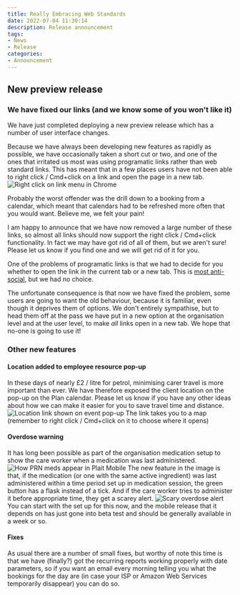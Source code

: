 ```yaml
---
title: Really Embracing Web Standards
date: 2022-07-04 11:30:14
description: Release announcement
tags:
- News
- Release
categories:
- Announcement
---
```

## New preview release

### We have fixed our links (and we know some of you won't like it)
We have just completed deploying a new preview release which has a number of user interface changes.

Because we have always been developing new features as rapidly as possible, we have occasionally taken a short cut or two, and one of the ones that irritated us most was using programatic links rather than web standard links.  This has meant that in a few places users have not been able to right click / Cmd+click on a link and open the page in a new tab.![Right click on link menu in Chrome](/img/browser-right-click.png)

Probably the worst offender was the drill down to a booking from a calendar, which meant that calendars had to be refreshed more often that you would want.  Believe me, we felt your pain!

I am happy to announce that we have now removed a large number of these links, so almost all links should now support the right click / Cmd+click functionality.  In fact we may have got rid of all of them, but we aren't sure!  Please let us know if you find one and we will get rid of it for you.

One of the problems of programatic links is that we had to decide for you whether to open the link in the current tab or a new tab.  This is [most anti-social](https://css-tricks.com/use-target_blank), but we had no choice.  

The unfortunate consequence is that now we have fixed the problem, some users are going to want the old behaviour, because it is familiar, even though it deprives them of options.  We don't entirely sympathise, but to head them off at the pass we have put in a new option at the organisation level and at the user level, to make *all* links open in a new tab.  We hope that no-one is going to use it!

### Other new features

#### Location added to employee resource pop-up

In these days of nearly £2 / litre for petrol, minimising carer travel is more important than ever.  We have therefore exposed the client location on the pop-up on the Plan calendar.  Please let us know if you have any other ideas about how we can make it easier for you to save travel time and distance.
![Location link shown on event pop-up](/img/location-on-popup.png)
The link takes you to a map (remember to right click / Cmd+click on it to choose where it opens)

#### Overdose warning
It has long been possible as part of the organisation medication setup to show the care worker when a medication was last administered.
![How PRN meds appear in Plait Mobile](/img/med-last-taken.png)
The new feature in the image is that, if the medication (or one with the same active ingredient) was last administered within a time period set up in medication session, the green button has a flask instead of a tick.  And if the care worker tries to administer it before appropriate time, they get a scarey alert.
![Scary overdose alert](/img/potential-overdose.png)
You can start with the set up for this now, and the mobile release that it depends on has just gone into beta test and should be generally available in a week or so.

#### Fixes
As usual there are a number of small fixes, but worthy of note this time is that we have (finally?) got the recurring reports working properly with date parameters, so if you want an email every morning telling you what the bookings for the day are (in case your ISP or Amazon Web Services temporarily disappear) you can do so.